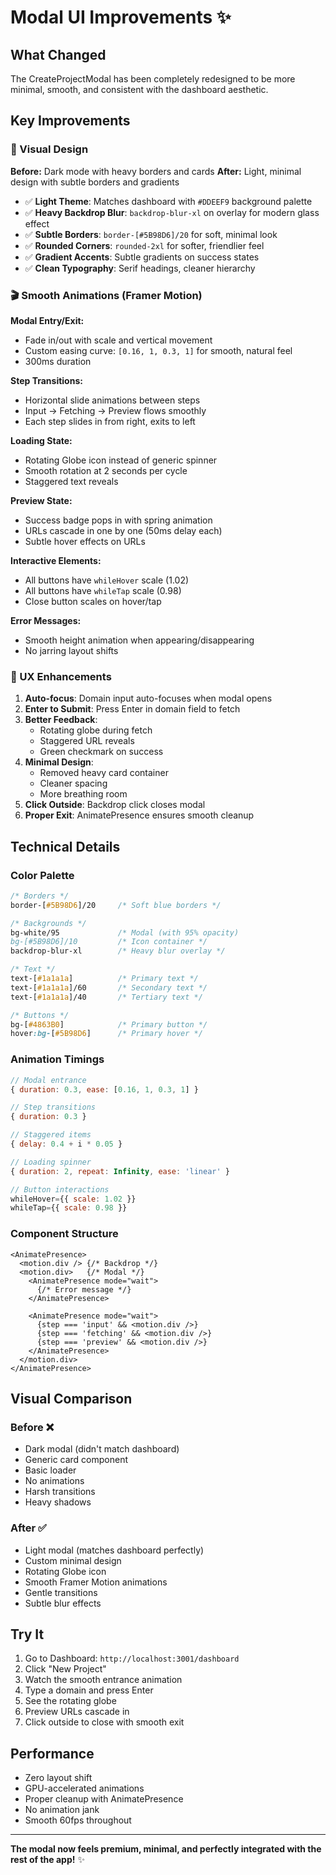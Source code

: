 # Modal UI Improvements ✨

## What Changed

The CreateProjectModal has been completely redesigned to be more minimal, smooth, and consistent with the dashboard aesthetic.

## Key Improvements

### 🎨 Visual Design

**Before:** Dark mode with heavy borders and cards
**After:** Light, minimal design with subtle borders and gradients

- ✅ **Light Theme**: Matches dashboard with `#DDEEF9` background palette
- ✅ **Heavy Backdrop Blur**: `backdrop-blur-xl` on overlay for modern glass effect
- ✅ **Subtle Borders**: `border-[#5B98D6]/20` for soft, minimal look
- ✅ **Rounded Corners**: `rounded-2xl` for softer, friendlier feel
- ✅ **Gradient Accents**: Subtle gradients on success states
- ✅ **Clean Typography**: Serif headings, cleaner hierarchy

### 🎬 Smooth Animations (Framer Motion)

**Modal Entry/Exit:**
- Fade in/out with scale and vertical movement
- Custom easing curve: `[0.16, 1, 0.3, 1]` for smooth, natural feel
- 300ms duration

**Step Transitions:**
- Horizontal slide animations between steps
- Input → Fetching → Preview flows smoothly
- Each step slides in from right, exits to left

**Loading State:**
- Rotating Globe icon instead of generic spinner
- Smooth rotation at 2 seconds per cycle
- Staggered text reveals

**Preview State:**
- Success badge pops in with spring animation
- URLs cascade in one by one (50ms delay each)
- Subtle hover effects on URLs

**Interactive Elements:**
- All buttons have `whileHover` scale (1.02)
- All buttons have `whileTap` scale (0.98)
- Close button scales on hover/tap

**Error Messages:**
- Smooth height animation when appearing/disappearing
- No jarring layout shifts

### 🎯 UX Enhancements

1. **Auto-focus**: Domain input auto-focuses when modal opens
2. **Enter to Submit**: Press Enter in domain field to fetch
3. **Better Feedback**: 
   - Rotating globe during fetch
   - Staggered URL reveals
   - Green checkmark on success
4. **Minimal Design**:
   - Removed heavy card container
   - Cleaner spacing
   - More breathing room
5. **Click Outside**: Backdrop click closes modal
6. **Proper Exit**: AnimatePresence ensures smooth cleanup

## Technical Details

### Color Palette

```css
/* Borders */
border-[#5B98D6]/20     /* Soft blue borders */

/* Backgrounds */
bg-white/95             /* Modal (with 95% opacity)
bg-[#5B98D6]/10         /* Icon container */
backdrop-blur-xl        /* Heavy blur overlay */

/* Text */
text-[#1a1a1a]          /* Primary text */
text-[#1a1a1a]/60       /* Secondary text */
text-[#1a1a1a]/40       /* Tertiary text */

/* Buttons */
bg-[#4863B0]            /* Primary button */
hover:bg-[#5B98D6]      /* Primary hover */
```

### Animation Timings

```javascript
// Modal entrance
{ duration: 0.3, ease: [0.16, 1, 0.3, 1] }

// Step transitions
{ duration: 0.3 }

// Staggered items
{ delay: 0.4 + i * 0.05 }

// Loading spinner
{ duration: 2, repeat: Infinity, ease: 'linear' }

// Button interactions
whileHover={{ scale: 1.02 }}
whileTap={{ scale: 0.98 }}
```

### Component Structure

```tsx
<AnimatePresence>
  <motion.div /> {/* Backdrop */}
  <motion.div>   {/* Modal */}
    <AnimatePresence mode="wait">
      {/* Error message */}
    </AnimatePresence>
    
    <AnimatePresence mode="wait">
      {step === 'input' && <motion.div />}
      {step === 'fetching' && <motion.div />}
      {step === 'preview' && <motion.div />}
    </AnimatePresence>
  </motion.div>
</AnimatePresence>
```

## Visual Comparison

### Before ❌
- Dark modal (didn't match dashboard)
- Generic card component
- Basic loader
- No animations
- Harsh transitions
- Heavy shadows

### After ✅
- Light modal (matches dashboard perfectly)
- Custom minimal design
- Rotating Globe icon
- Smooth Framer Motion animations
- Gentle transitions
- Subtle blur effects

## Try It

1. Go to Dashboard: `http://localhost:3001/dashboard`
2. Click "New Project"
3. Watch the smooth entrance animation
4. Type a domain and press Enter
5. See the rotating globe
6. Preview URLs cascade in
7. Click outside to close with smooth exit

## Performance

- Zero layout shift
- GPU-accelerated animations
- Proper cleanup with AnimatePresence
- No animation jank
- Smooth 60fps throughout

---

**The modal now feels premium, minimal, and perfectly integrated with the rest of the app!** ✨

